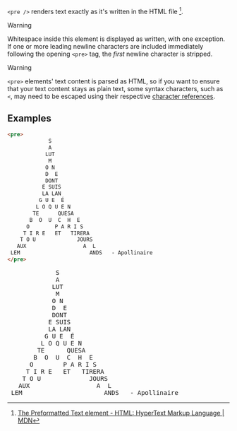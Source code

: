 `<pre />` renders text exactly as it's written in the HTML file [^1].

>[!WARNING]
>Whitespace inside this element is displayed as written, with one exception. If one or more leading newline characters are included immediately following the opening `<pre>` tag, the _first_ newline character is stripped.

> [!WARNING]
> `<pre>` elements' text content is parsed as HTML, so if you want to ensure that your text content stays as plain text, some syntax characters, such as `<`, may need to be escaped using their respective [character references](https://developer.mozilla.org/en-US/docs/Glossary/Character_reference).
## Examples

```html
<pre>
             S
             A
            LUT
             M
            O N
            D  E
            DONT
           E SUIS
           LA LAN
          G U E  É
         L O Q U E N
        TE      QUESA
       B  O  U  C  H  E
      O        P A R I S
     T I R E   ET   TIRERA
    T O U             JOURS
   AUX                  A  L
 LEM                      ANDS   - Apollinaire
</pre>
```

<pre>
             S
             A
            LUT
             M
            O N
            D  E
            DONT
           E SUIS
           LA LAN
          G U E  É
         L O Q U E N
        TE      QUESA
       B  O  U  C  H  E
      O        P A R I S
     T I R E   ET   TIRERA
    T O U             JOURS
   AUX                  A  L
 LEM                      ANDS   - Apollinaire
</pre>

[^1]: [The Preformatted Text element - HTML: HyperText Markup Language \| MDN](https://developer.mozilla.org/en-US/docs/Web/HTML/Reference/Elements/pre)
